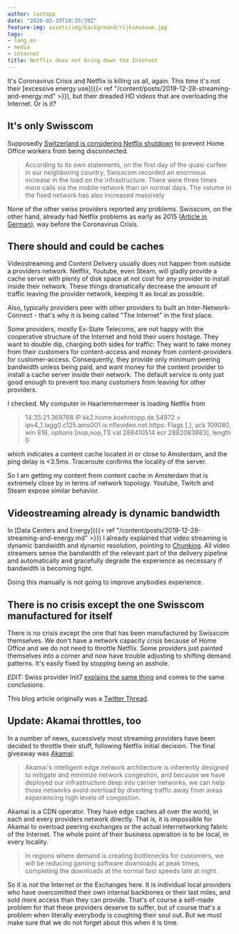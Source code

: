 ```yaml
---
author: isotopp
date: "2020-03-19T10:35:39Z"
feature-img: assets/img/background/rijksmuseum.jpg
tags:
- lang_en
- media
- internet
title: Netflix does not bring down the Internet
---
```

It's Coronavirus Crisis and Netflix is killing us all, again. This time it's not their [excessive energy use]({{< ref "/content/posts/2019-12-28-streaming-and-energy.md" >}}), but their dreaded HD videos that are overloading the Internet. Or is it?

## It's only Swisscom

Supposedly [Switzerland is considering Netflix shutdown](https://www.web24.news/u/2020/03/corona-crisis-switzerland-is-considering-netflix-shutdown.html) to prevent Home Office workers from being disconnected.

> According to its own statements, on the first day of the quasi curfew in our neighboring country, Swisscom recorded an enormous increase in the load on the infrastructure. There were three times more calls via the mobile network than on normal days. The volume in the fixed network has also increased massively

None of the other swiss providers reported any problems. Swisscom, on the other hand, already had Netflix problems as early as 2015 ([Article in German](https://community.swisscom.ch/t5/Archiv-Internet/Netflix-Probleme-Swisscom-Backbone-%C3%BCberlastet/m-p/413725)), way before the Coronavirus Crisis.

## There should and could be caches

Videostreaming and Content Delivery usually does not happen from outside a providers network. Netflix, Youtube, even Steam, will gladly provide a cache server with plenty of disk space at not cost for any provider to install inside their network. These things dramatically decrease the amount of traffic leaving the provider network, keeping it as local as possible. 

Also, typically providers peer with other providers to built an Inter-Network-Connect - that's why it is being called "The Internet" in the first place.

Some providers, mostly Ex-State Telecoms, are not happy with the cooperative structure of the Internet and hold their users hostage. They want to double dip, charging both sides for traffic: They want to take money from their customers for content-access and money from content-providers for customer-access. Consequently, they provide only minimum peering bandwidth unless being paid, and want money for the content provider to install a cache server inside their network. The default service is only just good enough to prevent too many customers from leaving for other providers.

I checked. My computer in Haarlemmermeer is loading Netflix from

> 14:35:21.369768 IP kk2.home.koehntopp.de.54972 > ipv4_1.lagg0.c125.ams001.ix.nflxvideo.net.https: Flags [.], ack 109080, win 818, options [nop,nop,TS val 288410514 ecr 2882083883], length 0

which indicates a content cache located in or close to Amsterdam, and the ping delay is <3.5ms. Traceroute confirms the locality of the server.

So I am getting my content from content cache in Amsterdam that is extremely close by in terms of network topology. Youtube, Twitch and Steam expose similar behavior.

## Videostreaming already is dynamic bandwidth

In [Data Centers and Energy]({{< ref "/content/posts/2019-12-28-streaming-and-energy.md" >}}) I already explained that video streaming is dynamic bandwidth and dynamic resolution, pointing to [Chunking](https://www.netmanias.com/en/post/blog/5923/google-http-adaptive-streaming-iptv-video-streaming-youtube/youtube-changing-the-way-of-delivering-videos-chunking-and-adaptive-streaming-are-in-progressive-download-is-out). All video streamers sense the bandwidth of the relevant part of the delivery pipeline and automatically and gracefully degrade the experience as necessary if bandwidth is becoming tight.

Doing this manually is not going to improve anybodies experience.

## There is no crisis except the one Swisscom manufactured for itself

There is no crisis except the one that has been manufactured by Swisscom themselves. We don't have a network capacity crisis because of Home Office and we do not need to throttle Netflix. Some providers just painted themselves into a corner and now have trouble adjusting to shifting demand patterns. It's easily fixed by stopping being an asshole.

*EDIT:* Swiss provider Init7 [explains the same thing](https://www.luzernerzeitung.ch/wirtschaft/swisscom-fuehrt-uns-in-die-irre-it-unternehmer-zweifelt-an-erklaerungen-fuer-pannen-ld.1204874) and comes to the same conclusions.

This blog article originally was a [Twitter Thread](https://twitter.com/isotopp/status/1240264656947683333).

## Update: Akamai throttles, too

In a number of news, sucessively most streaming providers have been decided to throttle their stuff, following Netflix initial decision. The final giveaway was [Akamai](https://blogs.akamai.com/2020/03/working-together-to-manage-global-internet-traffic-increases.html):

> Akamai's intelligent edge network architecture is inherently designed to mitigate and minimize network congestion, and because we have deployed our infrastructure deep into carrier networks, we can help those networks avoid overload by diverting traffic away from areas experiencing high levels of congestion. 

Akamai is a CDN operator. They have edge caches all over the world, in each and every providers network directly. That is, it is impossible for Akamai to overload peering exchanges or the actual internetworking fabric of the Internet. The whole point of their business operation is to be local, in every locality.

> In regions where demand is creating bottlenecks for customers, we will be reducing gaming software downloads at peak times, completing the downloads at the normal fast speeds late at night.

So it is not the Internet or the Exchanges here. It is individual local providers who have overcomitted their own internal backbones or their last miles, and sold more access than they can provide. That's of course a self-made problem for that these providers deserve to suffer, but of course that's a problem when literally everybody is coughing their soul out. But we must make sure that we do not forget about this when it is time.
